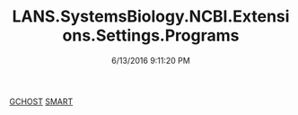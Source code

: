 ﻿---
title: LANS.SystemsBiology.NCBI.Extensions.Settings.Programs
date: 6/13/2016 9:11:20 PM
---

[GCHOST](T-LANS.SystemsBiology.NCBI.Extensions.Settings.Programs.GCHOST.html)
[SMART](T-LANS.SystemsBiology.NCBI.Extensions.Settings.Programs.SMART.html)
